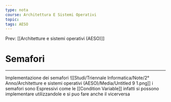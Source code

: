 ```yaml
---
type: nota
course: Architettura E Sistemi Operativi
topic: 
tags: AESO
---
```


Prev: [[Architetture e sistemi operativi (AESO)]]

# Semafori
---

Implementazione dei semafori
![[Studi/Triennale Informatica/Note/2° Anno/Architetture e sistemi operativi (AESO)/Media/Untitled 9 1.png]]
i semafori sono Espressivi come le [[Condition Variable]] infatti si possono implementare utilizzandole e si puo fare anche il vicerversa